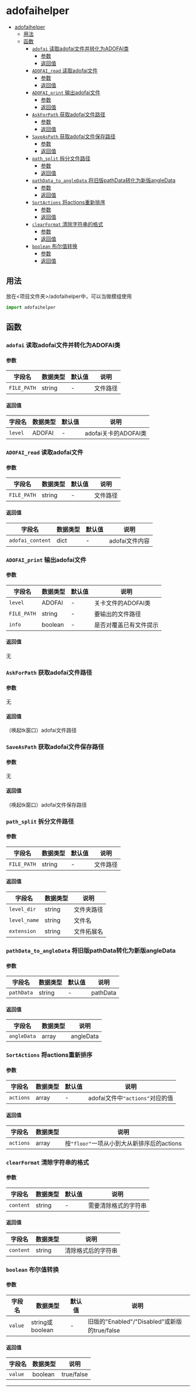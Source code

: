# adofaihelper

- [adofaihelper](#adofaihelper)
  - [用法](#用法)
  - [函数](#函数)
    - [`adofai` 读取adofai文件并转化为ADOFAI类](#adofai-读取adofai文件并转化为adofai类)
      - [参数](#参数)
      - [返回值](#返回值)
    - [`ADOFAI_read` 读取adofai文件](#adofai_read-读取adofai文件)
      - [参数](#参数-1)
      - [返回值](#返回值-1)
    - [`ADOFAI_print` 输出adofai文件](#adofai_print-输出adofai文件)
      - [参数](#参数-2)
      - [返回值](#返回值-2)
    - [`AskForPath` 获取adofai文件路径](#askforpath-获取adofai文件路径)
      - [参数](#参数-3)
      - [返回值](#返回值-3)
    - [`SaveAsPath` 获取adofai文件保存路径](#saveaspath-获取adofai文件保存路径)
      - [参数](#参数-4)
      - [返回值](#返回值-4)
    - [`path_split` 拆分文件路径](#path_split-拆分文件路径)
      - [参数](#参数-5)
      - [返回值](#返回值-5)
    - [`pathData_to_angleData` 将旧版pathData转化为新版angleData](#pathdata_to_angledata-将旧版pathdata转化为新版angledata)
      - [参数](#参数-6)
      - [返回值](#返回值-6)
    - [`SortActions` 将actions重新排序](#sortactions-将actions重新排序)
      - [参数](#参数-7)
      - [返回值](#返回值-7)
    - [`clearFormat` 清除字符串的格式](#clearformat-清除字符串的格式)
      - [参数](#参数-8)
      - [返回值](#返回值-8)
    - [`boolean` 布尔值转换](#boolean-布尔值转换)
      - [参数](#参数-9)
      - [返回值](#返回值-9)

## 用法

放在<项目文件夹>/adofaihelper中，可以当做模组使用

```python
import adofaihelper
```

## 函数

### `adofai` 读取adofai文件并转化为ADOFAI类

#### 参数

| 字段名 | 数据类型 | 默认值 | 说明 |
| ----- | ------- | ----- | --- |
| `FILE_PATH` | string | - | 文件路径 |

#### 返回值

| 字段名 | 数据类型 | 默认值 | 说明 |
| ----- | ------- | ----- | --- |
| `level` | ADOFAI | - | adofai关卡的ADOFAI类 |

### `ADOFAI_read` 读取adofai文件

#### 参数

| 字段名 | 数据类型 | 默认值 | 说明 |
| ----- | ------- | ----- | --- |
| `FILE_PATH` | string | - | 文件路径 |

#### 返回值

| 字段名 | 数据类型 | 默认值 | 说明 |
| ----- | ------- | ----- | --- |
| `adofai_content` | dict | - | adofai文件内容 |

### `ADOFAI_print` 输出adofai文件

#### 参数

| 字段名 | 数据类型 | 默认值 | 说明 |
| ----- | ------- | ----- | --- |
| `level` | ADOFAI | - | 关卡文件的ADOFAI类 |
| `FILE_PATH` | string | - | 要输出的文件路径 |
| `info` | boolean | - | 是否对覆盖已有文件提示 |

#### 返回值

无

### `AskForPath` 获取adofai文件路径

#### 参数

无

#### 返回值

（唤起tk窗口）adofai文件路径

### `SaveAsPath` 获取adofai文件保存路径

#### 参数

无

#### 返回值

（唤起tk窗口）adofai文件保存路径

### `path_split` 拆分文件路径

#### 参数

| 字段名 | 数据类型 | 默认值 | 说明 |
| ----- | ------- | ----- | --- |
| `FILE_PATH` | string | - | 文件路径 |


#### 返回值

| 字段名 | 数据类型 | 说明 |
| ----- | ------- | --- |
| `level_dir` | string | 文件夹路径 |
| `level_name` | string | 文件名 |
| `extension` | string | 文件拓展名 |

### `pathData_to_angleData` 将旧版pathData转化为新版angleData

#### 参数

| 字段名 | 数据类型 | 默认值 | 说明 |
| ----- | ------- | ----- | --- |
| `pathData` | string | - | pathData |

#### 返回值

| 字段名 | 数据类型 | 说明 |
| ----- | ------- |  --- |
| `angleData` | array | angleData |

### `SortActions` 将actions重新排序

#### 参数

| 字段名 | 数据类型 | 默认值 |  说明   |
| ------------ | ----- | --- | ------ |
| `actions` | array | - | adofai文件中`"actions"`对应的值 |

#### 返回值

| 字段名         | 数据类型    | 说明       |
| ------------ | ------- | ---------- |
| `actions` | array | 按`"floor"`一项从小到大从新排序后的actions |

### `clearFormat` 清除字符串的格式

#### 参数

| 字段名 | 数据类型 | 默认值 | 说明 |
| ----- | ------- | ----- | --- |
| `content` | string | - | 需要清除格式的字符串 |

#### 返回值

| 字段名 | 数据类型 |  说明 |
| ----- | ------- | --- |
| `content` | string | 清除格式后的字符串 |

### `boolean` 布尔值转换

#### 参数

| 字段名 | 数据类型 | 默认值 | 说明 |
| ----- | ------- | ----- | --- |
| `value` | string或boolean | - | 旧版的"Enabled"/"Disabled"或新版的true/false |

#### 返回值

| 字段名 | 数据类型 | 说明 |
| ----- | ------- | --- |
| `value` | boolean | true/false |

<hr>
